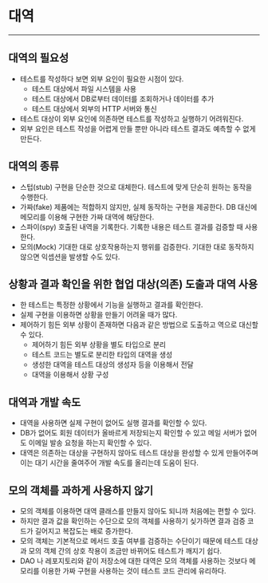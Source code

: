 # 대역

---

## 대역의 필요성

* 테스트를 작성하다 보면 외부 요인이 필요한 시점이 있다.
    * 테스트 대상에서 파일 시스템을 사용
    * 테스트 대상에서 DB로부터 데이터를 조회하거나 데이터를 추가
    * 테스트 대상에서 외부의 HTTP 서버와 통신
* 테스트 대상이 외부 요인에 의존하면 테스트를 작성하고 실행하기 어려워진다.
* 외부 요인은 테스트 작성을 어렵게 만들 뿐만 아니라 테스트 결과도 예측할 수 없게 만든다.

## 대역의 종류

* 스텁(stub) 구현을 단순한 것으로 대체한다. 테스트에 맞게 단순히 원하는 동작을 수행한다.
* 가짜(fake) 제품에는 적합하지 않지만, 실제 동작하는 구현을 제공한다. DB 대신에 메모리를 이용해
구현한 가짜 대역에 해당한다.
* 스파이(spy) 호출된 내역을 기록한다. 기록한 내용은 테스트 결과를 검증할 때 사용한다.
* 모의(Mock) 기대한 대로 상호작용하는지 행위를 검증한다. 기대한 대로 동작하지 않으면 익셉션을 
발생할 수도 있다.

## 상황과 결과 확인을 위한 협업 대상(의존) 도출과 대역 사용

* 한 테스트는 특정한 상황에서 기능을 실행하고 결과를 확인한다.
* 실제 구현을 이용하면 상황을 만들기 어려울 때가 많다.
* 제어하기 힘든 외부 상황이 존재하면 다음과 같은 방법으로 도출하고 역으로 대신할 수 있다.
  * 제어하기 힘든 외부 상황을 별도 타입으로 분리
  * 테스트 코드는 별도로 분리한 타입의 대역을 생성
  * 생성한 대역을 테스트 대상의 생성자 등을 이용해서 전달
  * 대역을 이용해서 상황 구성

## 대역과 개발 속도

* 대역을 사용하면 실제 구현이 없어도 실행 결과를 확인할 수 있다.
* DB가 없어도 회원 데이터가 올바르게 저장되는지 확인할 수 있고 메일 서버가 없어도
이메일 발송 요청을 하는지 확인할 수 있다.
* 대역은 의존하는 대상을 구현하지 않아도 테스트 대상을 완성할 수 있게 만들어주며 이는 
대기 시간을 줄여주어 개발 속도를 올리는데 도움이 된다.

## 모의 객체를 과하게 사용하지 않기

* 모의 객체를 이용하면 대역 클래스를 만들지 않아도 되니까 처음에는 편할 수 있다.
* 하지만 결과 값을 확인하는 수단으로 모의 객체를 사용하기 싲가하면 결과 검증 코드가 길어지고
복잡도는 배로 증가한다.
* 모의 객체는 기본적으로 메서드 호출 여부를 검증하는 수단이기 때문에 테스트 대상과 모의
객체 간의 상호 작용이 조금만 바뀌어도 테스트가 깨지기 쉽다.
* DAO 나 레포지토리와 같이 저장소에 대한 대역은 모의 객체를 사용하는 것보다 메모리를 이용한
가짜 구현을 사용하는 것이 테스트 코드 관리에 유리하다.
